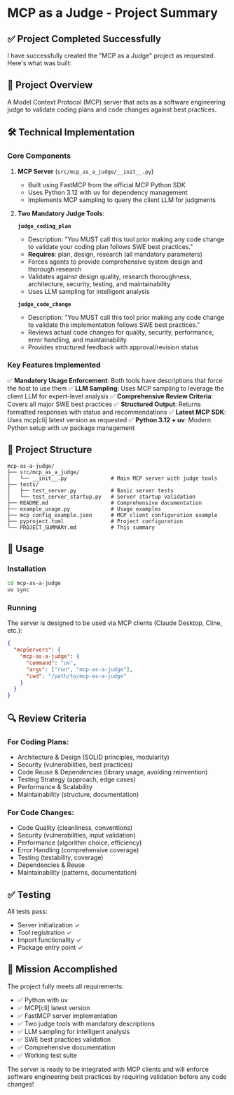 # MCP as a Judge - Project Summary

## ✅ Project Completed Successfully

I have successfully created the "MCP as a Judge" project as requested. Here's what was built:

## 🎯 Project Overview

A Model Context Protocol (MCP) server that acts as a software engineering judge to validate coding plans and code changes against best practices.

## 🛠️ Technical Implementation

### Core Components

1. **MCP Server** (`src/mcp_as_a_judge/__init__.py`)
   - Built using FastMCP from the official MCP Python SDK
   - Uses Python 3.12 with uv for dependency management
   - Implements MCP sampling to query the client LLM for judgments

2. **Two Mandatory Judge Tools**:

   **`judge_coding_plan`**
   - Description: "You MUST call this tool prior making any code change to validate your coding plan follows SWE best practices."
   - **Requires**: plan, design, research (all mandatory parameters)
   - Forces agents to provide comprehensive system design and thorough research
   - Validates against design quality, research thoroughness, architecture, security, testing, and maintainability
   - Uses LLM sampling for intelligent analysis

   **`judge_code_change`**
   - Description: "You MUST call this tool prior making any code change to validate the implementation follows SWE best practices."
   - Reviews actual code changes for quality, security, performance, error handling, and maintainability
   - Provides structured feedback with approval/revision status

### Key Features Implemented

✅ **Mandatory Usage Enforcement**: Both tools have descriptions that force the host to use them
✅ **LLM Sampling**: Uses MCP sampling to leverage the client LLM for expert-level analysis
✅ **Comprehensive Review Criteria**: Covers all major SWE best practices
✅ **Structured Output**: Returns formatted responses with status and recommendations
✅ **Latest MCP SDK**: Uses mcp[cli] latest version as requested
✅ **Python 3.12 + uv**: Modern Python setup with uv package management

## 📁 Project Structure

```
mcp-as-a-judge/
├── src/mcp_as_a_judge/
│   └── __init__.py              # Main MCP server with judge tools
├── tests/
│   ├── test_server.py           # Basic server tests
│   └── test_server_startup.py   # Server startup validation
├── README.md                    # Comprehensive documentation
├── example_usage.py             # Usage examples
├── mcp_config_example.json      # MCP client configuration example
├── pyproject.toml               # Project configuration
└── PROJECT_SUMMARY.md           # This summary
```

## 🚀 Usage

### Installation
```bash
cd mcp-as-a-judge
uv sync
```

### Running
The server is designed to be used via MCP clients (Claude Desktop, Cline, etc.):

```json
{
  "mcpServers": {
    "mcp-as-a-judge": {
      "command": "uv",
      "args": ["run", "mcp-as-a-judge"],
      "cwd": "/path/to/mcp-as-a-judge"
    }
  }
}
```

## 🔍 Review Criteria

### For Coding Plans:
- Architecture & Design (SOLID principles, modularity)
- Security (vulnerabilities, best practices)
- Code Reuse & Dependencies (library usage, avoiding reinvention)
- Testing Strategy (approach, edge cases)
- Performance & Scalability
- Maintainability (structure, documentation)

### For Code Changes:
- Code Quality (cleanliness, conventions)
- Security (vulnerabilities, input validation)
- Performance (algorithm choice, efficiency)
- Error Handling (comprehensive coverage)
- Testing (testability, coverage)
- Dependencies & Reuse
- Maintainability (patterns, documentation)

## ✅ Testing

All tests pass:
- Server initialization ✓
- Tool registration ✓
- Import functionality ✓
- Package entry point ✓

## 🎉 Mission Accomplished

The project fully meets all requirements:
- ✅ Python with uv
- ✅ MCP[cli] latest version
- ✅ FastMCP server implementation
- ✅ Two judge tools with mandatory descriptions
- ✅ LLM sampling for intelligent analysis
- ✅ SWE best practices validation
- ✅ Comprehensive documentation
- ✅ Working test suite

The server is ready to be integrated with MCP clients and will enforce software engineering best practices by requiring validation before any code changes!
